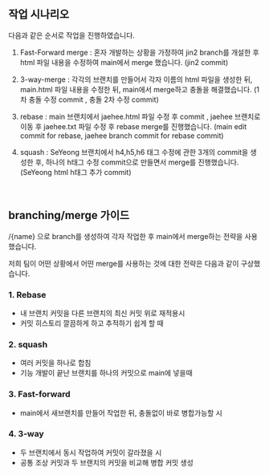 ## 작업 시나리오

다음과 같은 순서로 작업을 진행하였습니다. 

1. Fast-Forward merge : 혼자 개발하는 상황을 가정하여 jin2 branch를 개설한 후 html 파일 내용을 수정하여 main에서 merge 했습니다.
(jin2 commit) 

2. 3-way-merge : 각각의 브랜치를 만들어서 각자 이름의 html 파일을 생성한 뒤, main.html 파일 내용을 수정한 뒤, main에서 merge하고 
충돌을 해결했습니다. (1차 충돌 수정 commit , 충돌 2차 수정 commit)

3. rebase : main 브랜치에서 jaehee.html 파일 수정 후 commit , jaehee 브랜치로 이동 후 jaehee.txt 파일 수정 후 rebase merge를 
진행했습니다. (main edit commit for rebase, jaehee branch commit for rebase commit)

4. squash : SeYeong 브랜치에서 h4,h5,h6 태그 수정에 관한 3개의 commit을 생성한 후, 하나의 h태그 수정 commit으로 만들면서 merge를
진행했습니다. (SeYeong html h태그 추가 commit)  


<br>

## branching/merge  가이드

/{name} 으로 branch를 생성하여 각자 작업한 후 main에서 merge하는 전략을 사용했습니다.

저희 팀이 어떤 상황에서 어떤 merge를 사용하는 것에 대한 전략은 다음과 같이 구상했습니다.

### 1. Rebase
- 내 브랜치 커밋을 다른 브랜치의 최신 커밋 위로 재적용시
- 커밋 히스토리 깔끔하게 하고 추적하기 쉽게 할 때

### 2. squash
- 여러 커밋을 하나로 합침
- 기능 개발이 끝난 브랜치를 하나의 커밋으로 main에 넣을때

### 3. Fast-forward
- main에서 새브랜치를 만들어 작업한 뒤, 충돌없이 바로 병합가능할 시

### 4. 3-way
- 두 브랜치에서 동시 작업하여 커밋이 갈라졌을 시
- 공통 조상 커밋과 두 브랜치의 커밋을 비교해 병합 커밋 생성
